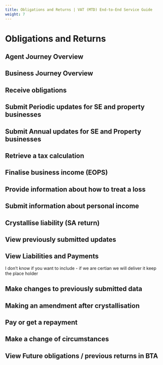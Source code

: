 ```yaml
---
title: Obligations and Returns | VAT (MTD) End-to-End Service Guide
weight: 7
---
```


<!--- Section owner: MTD Programme --->
# Obligations and Returns

## Agent Journey Overview

## Business Journey Overview

## Receive obligations

## Submit Periodic updates for SE and property businesses

## Submit Annual updates for SE and Property businesses

## Retrieve a tax calculation

## Finalise business income (EOPS)

## Provide information about how to treat a loss

## Submit information about personal income

## Crystallise liability (SA return)

## View previously submitted updates

## View Liabilities and Payments

 I don’t know if you want to include - if we are certian we will deliver it keep the place holder
 
## Make changes to previously submitted data

## Making an amendment after crystallisation

## Pay or get a repayment

## Make a change of circumstances

## View Future obligations / previous returns in BTA
